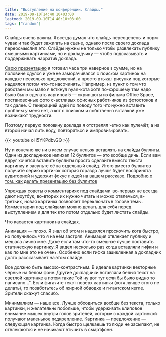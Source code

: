 ```yaml
---
title: "Выступление на конференции. Слайды."
date: 2019-09-10T14:40:10+03:00
lastmod: 2019-09-10T14:40:10+03:00
tags: ["random"]
---
```


Слайды очень важны. Я всегда думал что слайды переоценены и норм чувак и так будет зажигать на сцене, однако после своего доклада переосмыслил это. Слайды нужны не только чтобы развлекать публику смешными картинками, но и докладчику — чтобы подсказывать и поддерживать нарратив доклада.

[Свою презентацию](https://docs.google.com/presentation/d/1oXFd3zZ-RA_oHz7qZDHJ3gkGwLGvrhNpKtl1xAi6cjQ/edit#slide=id.p1) я готовил часа три наверное в сумме, но на половине сдулся и уже не заморачивался с поиском картинок на каждые несколько предложений, а просто втыкал рисунки под которые надеялся потом что-то насочинять. Например, на пункт о том что работаем мы мало я воткнул nyan-кота хотя по-хорошему там надо было было сделать картинок 5 — скриншоты из фильма Office Space, постановочные фото счастливых офисных работников из фотостоков и так далее. С генерацией идей по поводу того что нужно вставить проблем у меня нет, а вот с поиском и собственно вставкой уже возникают трудности.

Поэтому первую половину доклада я отстрелял четко как пулемёт, а на второй начал лить воду, повторяться и импровизировать.

{{< youtube oH5YKPdbvGQ >}}

Ну и конечно же ни в коем случае нельзя вставлять на слайды буллиты. Один из докладчиков напихал 12 буллитов — это вообще дичь. Если вам вдруг хочется вставить буллиты просто сделайте вместо текста картинку и засуньте её на отдельный слайд. Итого вместо буллитов получите серию картинок которая гораздо лучше будет воспринята аудиторией и удержит фокус людей на вашем рассказе. [Подробно о том, как делать презентацию без буллитов](https://www.slideshare.net/LookAtMySlides/dodging-bullets-50749941)

Упреждая советы о комментариях под слайдами, во-первых не всегда дают ноутбук, во-вторых их нужно читать и можно отвлечься, в-третьих, новая картинка позволяет переключать в голове темы. Комментарии под слайдами можно делать для себя перед выступлением и для тех кто потом отдельно будет листать слайды.

Что касается картинок на слайдах. 

Анимация — плохо. Я знал об этом и надеялся проскочить кота быстро, но получилось что я на нём застрял. Анимация отвлекает публику и мешала лично мне. Даже если там что-то смешное лучше поставить статическую картинку. Я видел несколько раз когда вставляли гифки и как по мне это не очень. Особенно если гифка зацикленная а докладчик долго рассказывает на этом слайде.

Все должно быть высоко-контрастным. В идеале картинки векторные чёрные на белом фоне. Другие докладчики вставляли белый текст на светлой картинке а потом такие "ой ну вот тут если бы было видно то написано...". Если фигачите текст поверх картинки (хотя лучше этого не делать), то позаботьтесь об жирной обводке и гигантском кегле. Зрители скажут спасибо.

Минимализм — наше все. Лучше обходиться вообще без текста, только картинки, и желательно побольше, чтобы удерживать клиповое внимание мышек внутри голов зрителей, которые с каждой картинкой получают маленькое подкрепление. Картинка — предложение — следующая картинка. Когда быстро щелкаешь то люди не засыпают, не отвлекаются и не начинают втычить в смартфоны.
